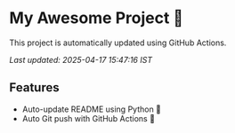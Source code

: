 # My Awesome Project 🚀

This project is automatically updated using GitHub Actions.

_Last updated: 2025-04-17 15:47:16 IST_

## Features
- Auto-update README using Python 🐍
- Auto Git push with GitHub Actions 🤖
